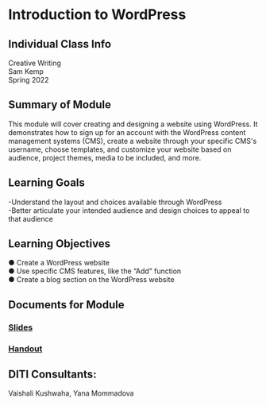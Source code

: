 # Introduction to WordPress


## Individual Class Info
Creative Writing
<br>
Sam Kemp
<br>
Spring 2022
<br>

## Summary of Module
This module will cover creating and designing a website using WordPress. It demonstrates how to sign up for an account with the WordPress content management systems (CMS), create a website through your specific CMS's username, choose templates, and customize your website based on audience, project themes, media to be included, and more. 

## Learning Goals
-Understand the layout and choices available through WordPress <br>
-Better articulate your intended audience and design choices to appeal to that audience

## Learning Objectives
●	Create a WordPress website <br>
●	Use specific CMS features, like the “Add” function <br>
●	Create a blog section on the WordPress website


## Documents for Module

### [Slides](https://github.com/NULabNortheastern/digitalassignmentshowcase/blob/master/website-building/sp22-kemp-nchcw627-wordpress/Kemp_WordPress_Slides.pdf)
### [Handout](https://github.com/NULabNortheastern/digitalassignmentshowcase/blob/master/website-building/sp22-kemp-nchcw627-wordpress/Handout_WordPress.pdf)


## DITI Consultants:
Vaishali Kushwaha,
Yana Mommadova
